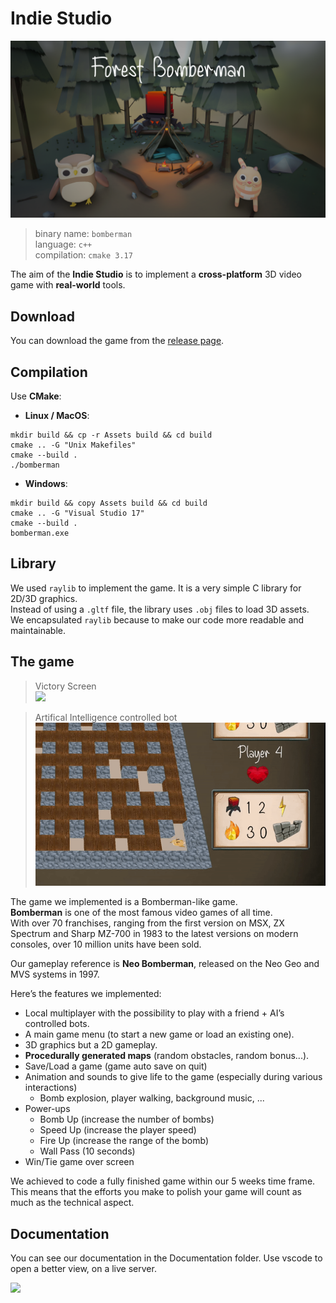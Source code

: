 # Indie Studio

![](bomberman.png)

> binary name: `bomberman` <br>
> language: `c++` <br>
> compilation: `cmake 3.17`

The aim of the **Indie Studio** is to implement a **cross-platform** 3D video game with **real-world** tools.

## Download

You can download the game from the [release page](https://github.com/Thibb1/B-YEP-400-indiestudio/releases/latest).

## Compilation

Use **CMake**:

- **Linux / MacOS**:

```
mkdir build && cp -r Assets build && cd build
cmake .. -G "Unix Makefiles"
cmake --build .
./bomberman
```

- **Windows**:

```
mkdir build && copy Assets build && cd build
cmake .. -G "Visual Studio 17"
cmake --build .
bomberman.exe
```


## Library

We used `raylib` to implement the game. It is a very simple C library for 2D/3D graphics.<br>
Instead of using a `.gltf` file, the library uses `.obj` files to load 3D assets.<br>
We encapsulated `raylib` because to make our code more readable and maintainable.

## The game

> Victory Screen<br>
![](Assets/Readme/victory_screen.gif)

> Artifical Intelligence controlled bot<br>
![](Assets/Readme/ai.gif)

The game we implemented is a Bomberman-like game.<br>
**Bomberman** is one of the most famous video games of all time.<br>
With over 70 franchises, ranging from the first version on MSX, ZX Spectrum and Sharp MZ-700 in 1983 to the latest versions on modern consoles, over 10 million units have been sold.

Our gameplay reference is **Neo Bomberman**, released on the Neo Geo and MVS systems in 1997.

Here’s the features we implemented:

- Local multiplayer with the possibility to play with a friend + AI’s controlled bots.
- A main game menu (to start a new game or load an existing one).
- 3D graphics but a 2D gameplay.
- **Procedurally generated maps** (random obstacles, random bonus...).
- Save/Load a game (game auto save on quit)
- Animation and sounds to give life to the game (especially during various interactions)
  - Bomb explosion, player walking, background music, ...
- Power-ups
  - Bomb Up (increase the number of bombs)
  - Speed Up (increase the player speed)
  - Fire Up (increase the range of the bomb)
  - Wall Pass (10 seconds)
- Win/Tie game over screen

We achieved to code a fully finished game within our 5 weeks time frame.
This means that the efforts you make to polish your game will count as much as the technical aspect.

## Documentation

You can see our documentation in the Documentation folder. Use vscode to open a better view, on a live server.

![](Assets/Readme/documentation.gif)